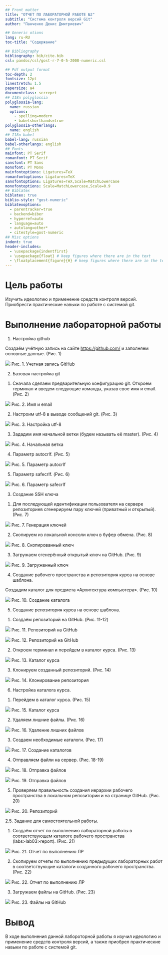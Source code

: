 ```yaml
---
## Front matter
title: "ОТЧЕТ ПО ЛАБОРАТОРНОЙ РАБОТЕ №2"
subtitle: "Система контроля версий Git"
author: "Панченко Денис Дмитриевич"

## Generic otions
lang: ru-RU
toc-title: "Содержание"

## Bibliography
bibliography: bib/cite.bib
csl: pandoc/csl/gost-r-7-0-5-2008-numeric.csl

## Pdf output format
toc-depth: 2
fontsize: 12pt
linestretch: 1.5
papersize: a4
documentclass: scrreprt
## I18n polyglossia
polyglossia-lang:
  name: russian
  options:
	- spelling=modern
	- babelshorthands=true
polyglossia-otherlangs:
  name: english
## I18n babel
babel-lang: russian
babel-otherlangs: english
## Fonts
mainfont: PT Serif
romanfont: PT Serif
sansfont: PT Sans
monofont: PT Mono
mainfontoptions: Ligatures=TeX
romanfontoptions: Ligatures=TeX
sansfontoptions: Ligatures=TeX,Scale=MatchLowercase
monofontoptions: Scale=MatchLowercase,Scale=0.9
## Biblatex
biblatex: true
biblio-style: "gost-numeric"
biblatexoptions:
  - parentracker=true
  - backend=biber
  - hyperref=auto
  - language=auto
  - autolang=other*
  - citestyle=gost-numeric
## Misc options
indent: true
header-includes:
  - \usepackage{indentfirst}
  - \usepackage{float} # keep figures where there are in the text
  - \floatplacement{figure}{H} # keep figures where there are in the text
---
```


# Цель работы

Изучить идеологию и применение средств контроля версий. Приобрести практические навыки по работе с системой git.

# Выполнение лабораторной работы

1. Настройка github 

Создаём учётную запись на сайте https://github.com/ и заполняем основные данные. (Рис. 1) 

![](image/Aspose.Words.88e81674-4da9-42a2-b8a3-193e1d7d0d89.001.jpeg)
Рис. 1. Учетная запись GitHub 

2. Базовая настройка git 

1) Сначала сделаем предварительную конфигурацию git. Откроем терминал и введем следующие команды, указав свое имя и email. (Рис. 2) 

![](image/Aspose.Words.88e81674-4da9-42a2-b8a3-193e1d7d0d89.002.png)
Рис. 2. Имя и email 

2) Настроим utf-8 в выводе сообщений git. (Рис. 3) 

![](image/Aspose.Words.88e81674-4da9-42a2-b8a3-193e1d7d0d89.003.png)
Рис. 3. Настройка utf-8 

3) Зададим имя начальной ветки (будем называть её master). (Рис. 4) 

![](image/Aspose.Words.88e81674-4da9-42a2-b8a3-193e1d7d0d89.004.png)
Рис. 4. Начальная ветка 

4) Параметр autocrlf. (Рис. 5) 

![](image/Aspose.Words.88e81674-4da9-42a2-b8a3-193e1d7d0d89.005.png)
Рис. 5. Параметр autocrlf 

5) Параметр safecrlf. (Рис. 6) 

![](image/Aspose.Words.88e81674-4da9-42a2-b8a3-193e1d7d0d89.006.png)
Рис. 6. Параметр safecrlf 

3. Создание SSH ключа 
1) Для последующей идентификации пользователя на сервере репозиториев сгенерируем пару ключей (приватный и открытый). (Рис. 7) 

![](image/Aspose.Words.88e81674-4da9-42a2-b8a3-193e1d7d0d89.007.jpeg)
Рис. 7. Генерация ключей 

2) Скопируем из локальной консоли ключ в буфер обмена. (Рис. 8) 

![](image/Aspose.Words.88e81674-4da9-42a2-b8a3-193e1d7d0d89.008.png)
Рис. 8. Скопированный ключ 

3) Загружаем сгенерённый открытый ключ на GitHub. (Рис. 9) 

![](image/Aspose.Words.88e81674-4da9-42a2-b8a3-193e1d7d0d89.009.png)
Рис. 9. Загруженный ключ 

4. Создание рабочего пространства и репозитория курса на основе шаблона. 

Создадим каталог для предмета «Архитектура компьютера». (Рис. 10) 

![](image/Aspose.Words.88e81674-4da9-42a2-b8a3-193e1d7d0d89.010.png)
Рис. 10. Создание каталога 

5. Создание репозитория курса на основе шаблона. 
1) Создаём репозиторий на GitHub. (Рис. 11-12) 

![](image/Aspose.Words.88e81674-4da9-42a2-b8a3-193e1d7d0d89.011.png)
Рис. 11. Репозиторий на GitHub 

![](image/Aspose.Words.88e81674-4da9-42a2-b8a3-193e1d7d0d89.012.jpeg)
Рис. 12. Репозиторий на GitHub 

2) Откроем терминал и перейдем в каталог курса. (Рис. 13) 

![](image/Aspose.Words.88e81674-4da9-42a2-b8a3-193e1d7d0d89.013.png)
Рис. 13. Каталог курса 

3) Клонируем созданный репозиторий. (Рис. 14) 

![](image/Aspose.Words.88e81674-4da9-42a2-b8a3-193e1d7d0d89.014.jpeg)
Рис. 14. Клонирование репозитория 

6. Настройка каталога курса. 
1) Перейдем в каталог курса. (Рис. 15) 

![](image/Aspose.Words.88e81674-4da9-42a2-b8a3-193e1d7d0d89.015.png)
Рис. 15. Каталог курса 

2) Удаляем лишние файлы. (Рис. 16) 

![](image/Aspose.Words.88e81674-4da9-42a2-b8a3-193e1d7d0d89.016.png)
Рис. 16. Удаление лишних файлов 

3) Создаем необходимые каталоги. (Рис. 17) 

![](image/Aspose.Words.88e81674-4da9-42a2-b8a3-193e1d7d0d89.017.png)
Рис. 17. Создание каталогов 

4) Отправляем файли на сервер. (Рис. 18-19) 

![](image/Aspose.Words.88e81674-4da9-42a2-b8a3-193e1d7d0d89.018.png)
Рис. 18. Отправка файлов 

![](image/Aspose.Words.88e81674-4da9-42a2-b8a3-193e1d7d0d89.019.png)
Рис. 19. Отправка файлов 

5) Проверяем правильность создания иерархии рабочего пространства в локальном репозитории и на странице GitHub. (Рис. 20) 

![](image/Aspose.Words.88e81674-4da9-42a2-b8a3-193e1d7d0d89.020.jpeg)
Рис. 20. Репозиторий 

2.5. Задание для самостоятельной работы. 

1) Создаём отчет по выполнению лабораторной работы в соответствующем каталоге рабочего пространства (labs>lab03>report). (Рис. 21) 

![](image/Aspose.Words.88e81674-4da9-42a2-b8a3-193e1d7d0d89.021.jpeg)
Рис. 21. Отчет по выполнению ЛР 

2) Скопируем отчеты по выполнению предыдущих лабораторных работ в соответствующие каталоги созданного рабочего пространства. (Рис. 22) 

![](image/Aspose.Words.88e81674-4da9-42a2-b8a3-193e1d7d0d89.022.jpeg)
Рис. 22. Отчет по выполнению ЛР 

3) Загружаем файлы на GitHub. (Рис. 23) 

![](image/Aspose.Words.88e81674-4da9-42a2-b8a3-193e1d7d0d89.023.jpeg)
Рис. 23. Файлы на GitHub 

# Вывод

В ходе выполнения данной лабороторной работы я изучил идеологию и применение средств контроля версий, а также приобрел практические навыки по работе с системой git. 
